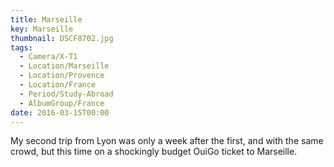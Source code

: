 ```yaml
---
title: Marseille
key: Marseille
thumbnail: DSCF8702.jpg
tags:
  - Camera/X-T1
  - Location/Marseille
  - Location/Provence
  - Location/France
  - Period/Study-Abroad
  - AlbumGroup/France
date: 2016-03-15T00:00
---
```

My second trip from Lyon was only a week after the first, and with the same crowd, but this time on a shockingly budget OuiGo ticket to Marseille.
